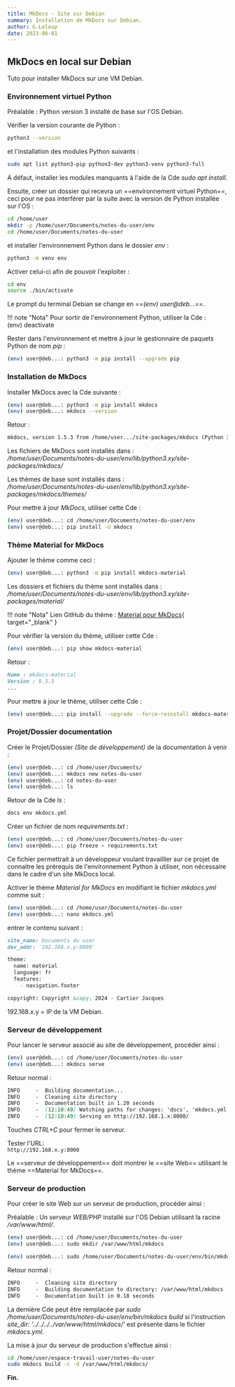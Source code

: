 ```yaml
---
title: MkDocs - Site sur Debian
summary: Installation de MkDocs sur Debian.
author: G.Leloup
date: 2023-06-01
---
```


## MkDocs en local sur Debian

Tuto pour installer MkDocs sur une VM Debian.

### Environnement virtuel Python

Préalable : Python version 3 installé de base sur l'OS Debian.

Vérifier la version courante de Python :

```bash
python3 --version
```

et l'installation des modules Python suivants :

```bash
sudo apt list python3-pip python3-dev python3-venv python3-full
```

A défaut, installer les modules manquants à l'aide de la Cde _sudo apt install_.

Ensuite, créer un dossier qui recevra un ==environnement virtuel Python==, ceci pour ne pas interférer par la suite avec la version de Python installée sur l'OS :

```bash
cd /home/user
mkdir -p /home/user/Documents/notes-du-user/env
cd /home/user/Documents/notes-du-user
```

et installer l'environnement Python dans le dossier _env_ :

```bash
python3 -m venv env
```

Activer celui-ci afin de pouvoir l'exploiter :

```bash
cd env
source ./bin/activate
```

Le prompt du terminal Debian se change en ==_(env) user@deb..._==.

!!! note "Nota"
    Pour sortir de l'environnement Python, utiliser la Cde :  
    (env) deactivate

Rester dans l'environnement et mettre à jour le gestionnaire de paquets Python de nom _pip_ :

```bash
(env) user@deb...: python3 -m pip install --upgrade pip
```

### Installation de MkDocs

Installer MkDocs avec la Cde suivante :

```bash
(env) user@deb...: python3 -m pip install mkdocs
(env) user@deb...: mkdocs --version
```

Retour :

```markdown
mkdocs, version 1.5.3 from /home/user.../site-packages/mkdocs (Python 3.11)
```

Les fichiers de MkDocs sont installés dans :  
_/home/user/Documents/notes-du-user/env/lib/python3.xy/site-packages/mkdocs/_

Les thèmes de base sont installés dans :  
_/home/user/Documents/notes-du-user/env/lib/python3.xy/site-packages/mkdocs/themes/_

Pour mettre à jour _MkDocs_, utiliser cette Cde :

```bash
(env) user@deb...: cd /home/user/Documents/notes-du-user/env
(env) user@deb...: pip install -U mkdocs
```

### Thème Material for MkDocs

Ajouter le thème comme ceci :

```bash
(env) user@deb...: python3 -m pip install mkdocs-material
```

Les dossiers et fichiers du thème sont installés dans :  
_/home/user/Documents/notes-du-user/env/lib/python3.xy/site-packages/material/_

!!! note "Nota"
    Lien GitHub du thème : [Material pour MkDocs](https://squidfunk.github.io/mkdocs-material/){ target="_blank" }

Pour vérifier la version du thème, utiliser cette Cde :

```bash
(env) user@deb...: pip show mkdocs-material
```

Retour :

```markdown
Name : mkdocs-material
Version : 9.5.5
...
```

Pour mettre à jour le thème, utiliser cette Cde :

```bash
(env) user@deb...: pip install --upgrade --force-reinstall mkdocs-material
```

### Projet/Dossier documentation

Créer le Projet/Dossier _(Site de développement)_ de la documentation à venir :

```bash
(env) user@deb...: cd /home/user/Documents/
(env) user@deb...: mkdocs new notes-du-user
(env) user@deb...: cd notes-du-user
(env) user@deb...: ls
```

Retour de la Cde _ls_ :

```markdown
docs env mkdocs.yml
```

Créer un fichier de nom _requirements.txt_ :

```bash
(env) user@deb...: cd /home/user/Documents/notes-du-user
(env) user@deb...: pip freeze > requirements.txt
```

Ce fichier permettrait à un développeur voulant travailller sur ce projet de connaitre les prérequis de l'environnement Python à utiliser, non nécessaire dans le cadre d'un site MkDocs local.

Activer le thème _Material for MkDocs_ en modifiant le fichier _mkdocs.yml_ comme suit :

```bash
(env) user@deb...: cd /home/user/Documents/notes-du-user
(env) user@deb...: nano mkdocs.yml
```

entrer le contenu suivant :

```markdown
site_name: Documents du user
dev_addr: '192.168.x.y:8000'

theme:
  name: material
  language: fr
  features:
    - navigation.footer

copyright: Copyright &copy; 2024 - Cartier Jacques
```

192.168.x.y = IP de la VM Debian.

### Serveur de développement

Pour lancer le serveur associé au site de développement, procéder ainsi :

```bash
(env) user@deb...: cd /home/user/Documents/notes-du-user
(env) user@deb...: mkdocs serve
```

Retour normal :

```markdown
INFO     -  Building documentation...
INFO     -  Cleaning site directory
INFO     -  Documentation built in 1.20 seconds
INFO     -  [12:10:49] Watching paths for changes: 'docs', 'mkdocs.yml'
INFO     -  [12:10:49] Serving on http://192.168.1.x:8000/
```

Touches _CTRL+C_ pour fermer le serveur.

Tester l'URL:  
`http://192.168.x.y:8000`

Le ==serveur de développement== doit montrer le ==site Web== utilisant le thème ==Material for MkDocs==.

### Serveur de production

Pour créer le site Web sur un serveur de production, procéder ainsi :

Préalable : Un serveur _WEB/PHP_ installé sur l'OS Debian utilisant la racine _/var/www/html/_.

```bash
(env) user@deb...: cd /home/user/Documents/notes-du-user
(env) user@deb...: sudo mkdir /var/www/html/mkdocs

(env) user@deb...: sudo /home/user/Documents/notes-du-user/env/bin/mkdocs build -d /var/www/html/mkdocs/
```

Retour normal :

```markdown
INFO     -  Cleaning site directory
INFO     -  Building documentation to directory: /var/www/html/mkdocs
INFO     -  Documentation built in 0.18 seconds
```

La dernière Cde peut être remplacée par _sudo /home/user/Documents/notes-du-user/env/bin/mkdocs build_ si l'instruction
_site_dir: '../../../../var/www/html/mkdocs/'_ est présente dans le fichier _mkdocs.yml_.

La mise à jour du serveur de production s'effectue ainsi :

```bash
cd /home/user/espace-travail-user/notes-du-user
sudo mkdocs build -c -d /var/www/html/mkdocs/
```

**Fin.**
